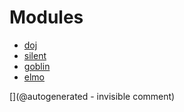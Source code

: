 
# Modules

* [doj](/doj/)
* [silent](/silent/)
* [goblin](/goblin/)
* [elmo](/elmo/)


[](@autogenerated - invisible comment)